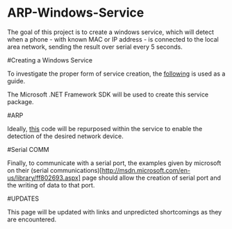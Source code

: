 ARP-Windows-Service
===================

The goal of this project is to create a windows service, which will detect when a phone - with known MAC or IP address - is connected to the local area network, sending the result over serial every 5 seconds.

#Creating a Windows Service

To investigate the proper form of service creation, the [following](http://msdn.microsoft.com/en-us/library/y817hyb6(v=vs.110).aspx) is used as a guide.

The Microsoft .NET Framework SDK will be used to create this service package.

#ARP

Ideally, [this](https://www.kernel.org/pub/linux/kernel/people/marcelo/linux-2.4/net/ipv4/arp.c) code will be repurposed within the service to enable the detection of the desired network device. 

#Serial COMM

Finally, to communicate with a serial port, the examples given by microsoft on their (serial communications)[http://msdn.microsoft.com/en-us/library/ff802693.aspx] page should allow the creation of serial port and the writing of data to that port.

#UPDATES

This page will be updated with links and unpredicted shortcomings as they are encountered.
